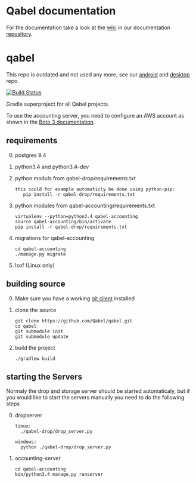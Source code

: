 # Qabel documentation
For the documentation take a look at the [wiki](https://github.com/Qabel/qabel-doc/wiki/Table-of-contents) in our documentation [repository](https://github.com/Qabel/qabel-doc).

qabel
=====
This repo is outdated and not used any more, see our [android](https://github.com/Qabel/qabel-android) and [desktop](https://github.com/Qabel/qabel-desktop) repo.

[![Build Status](https://travis-ci.org/Qabel/qabel.svg?branch=master)](https://travis-ci.org/Qabel/qabel)

Gradle superproject for all Qabel projects.

To use the accounting server, you need to configure an AWS account as shown in the
[Boto 3 documentation](https://boto3.readthedocs.org/en/latest/guide/quickstart.html#configuration).

## requirements

0. postgres 9.4

0. python3.4 and python3.4-dev

0. python moduls from qabel-drop/requirements.txt
   ```
   this could for example automaticly be done using python-pip:
      pip install -r qabel-drop/requirements.txt
   ```

0. python modules from qabel-accounting/requirements.txt
   ```
   virtualenv --python=python3.4 qabel-accounting
   source qabel-accounting/bin/activate
   pip install -r qabel-drop/requirements.txt
   ```

0. migrations for qabel-accounting
   ```
   cd qabel-accounting
   ./manage.py migrate
   ```

0. lsof (Linux only)

## building source

0. Make sure you have a working [git client](http://git-scm.com/) installed

0. clone the source
   ```
   git clone https://github.com/Qabel/qabel.git
   cd qabel
   git submodule init
   git submodule update
   ```
   
0. build the project
   ```
   ./gradlew build
   ```

## starting the Servers
Normaly the drop and storage server should be started automaticaly, but if you would like to start the servers manually you need to do the following steps

0. dropserver
   ```
   linux:
     ./qabel-drop/drop_server.py
  
   windows:
     python ./qabel-drop/drop_server.py
   ```

0. accounting-server
   ```
   cd qabel-accounting
   bin/python3.4 manage.py runserver
   ```
   
